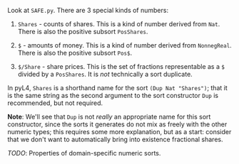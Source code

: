 Look at `SAFE.py`. There are 3 special kinds of numbers:

1. `Shares` - counts of shares. This is a kind of number derived from `Nat`. There is also the positive subsort `PosShares`.

2. `$` - amounts of money. This is a kind of number derived from `NonnegReal`. There is also the positive subsort `Pos$`.
 
3. `$/Share` - share prices. This is the set of fractions representable as a `$` divided by a `PosShares`. It is *not* technically a sort duplicate.

In pyL4, `Shares` is a shorthand name for the sort `(Dup Nat "Shares")`; that it is the same string as the second argument to the sort constructor `Dup` is recommended, but not required.

**Note**: We'll see that `Dup` is not *really* an appropriate name for this sort constructor, since the sorts it generates do not mix as freely with the other numeric types; this requires some more explanation, but as a start: consider that we don't want to automatically bring into existence fractional shares.

_TODO_: Properties of domain-specific numeric sorts.

